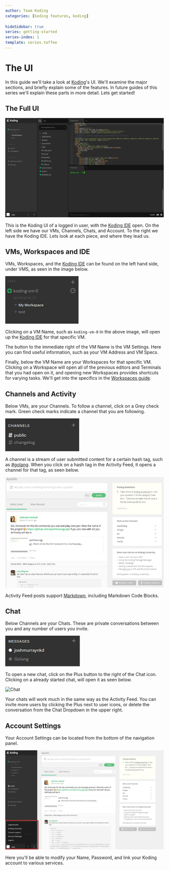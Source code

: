 ```yaml
---
author: Team Koding
categories: [koding features, koding]

hideSidebar: true
series: getting-started
series-index: 1
template: series.toffee
---
```


# The UI


In this guide we'll take a look at [Koding][koding]'s UI. We'll examine 
the major sections, and briefly explain some of the features. In future 
guides of this series we'll explain these parts in more detail. Lets get 
started!

## The Full UI

![Koding](fullthing.png)

This is the Koding UI of a logged in user, with the [Koding IDE][ide] 
open. On the left side we have our VMs, Channels, Chats, and Account. To 
the right we have the Koding IDE. Lets look at each piece, and where they 
lead us.

## VMs, Workspaces and IDE

VMs, Workspaces, and the [Koding IDE][ide] can be found on the left hand 
side, under VMS, as seen in the image below.

![Virtual Machines](vms.png)

Clicking on a VM Name, such as `koding-vm-0` in the above image, will 
open up the [Koding IDE][ide] for that specific VM.

The button to the immediate right of the VM Name is the VM Settings. Here 
you can find useful information, such as your VM Address and VM Specs.

Finally, below the VM Name are your Workspaces for that specific VM.  
Clicking on a Workspace will open all of the previous editors and 
Terminals that you had open on it, and opening new Workspaces provides 
shortcuts for varying tasks. We'll get into the specifics in the 
[Workspaces guide][workspaces].

## Channels and Activity

Below VMs, are your Channels. To follow a channel, click on a Grey check 
mark. Green check marks indicate a channel that you are following.

![Channels](channels.png)

A channel is a stream of user submitted content for a certain hash tag, 
such as [#golang](http://koding.com/Activity/Topic/golang). When you 
click on a hash tag in the Activity Feed, it opens a channel for that 
tag, as seen below.

![Activity Feed](activity.png)

Activity Feed posts support [Markdown][markdown], including Markdown Code 
Blocks.

## Chat

Below Channels are your Chats. These are private conversations between 
you and any number of users you invite.

![Chats](chats.png)

To open a new chat, click on the Plus button to the right of the Chat 
icon. Clicking on a already started chat, will open it as seen below.

![Chat](chat.png)

Your chats will work much in the same way as the Activity Feed. You can 
invite more users by clicking the Plus next to user icons, or delete the 
conversation from the Chat Dropdown in the upper right.

## Account Settings

Your Account Settings can be located from the bottom of the navigation 
panel.

![Account Settings](account-settings.png)

Here you'll be able to modify your Name, Password, and link your Koding 
account to various services.





[koding]: https:://koding.com
[ide]: guides/ide-introduction/
[workspaces]: /guides/getting-started/workspaces
[markdown]: /guides/markdown
